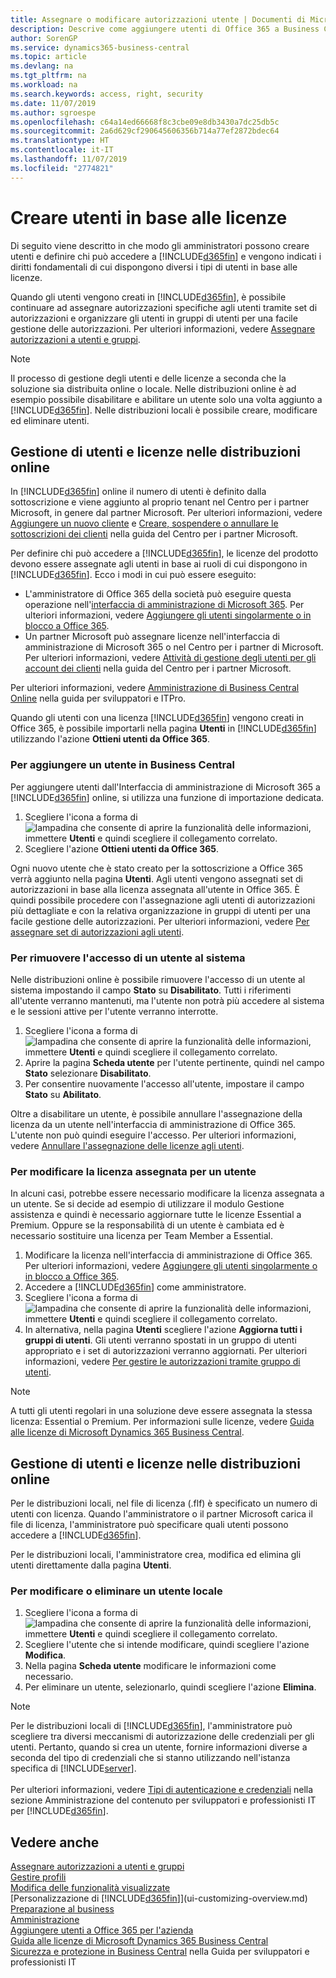 ```yaml
---
title: Assegnare o modificare autorizzazioni utente | Documenti di Microsoft
description: Descrive come aggiungere utenti di Office 365 a Business Central e quindi assegnare le autorizzazioni, i diritti di accesso e le impostazioni di protezione.
author: SorenGP
ms.service: dynamics365-business-central
ms.topic: article
ms.devlang: na
ms.tgt_pltfrm: na
ms.workload: na
ms.search.keywords: access, right, security
ms.date: 11/07/2019
ms.author: sgroespe
ms.openlocfilehash: c64a14ed66668f8c3cbe09e8db3430a7dc25db5c
ms.sourcegitcommit: 2a6d629cf290645606356b714a77ef2872bdec64
ms.translationtype: HT
ms.contentlocale: it-IT
ms.lasthandoff: 11/07/2019
ms.locfileid: "2774821"
---
```

# <a name="create-users-according-to-licenses"></a>Creare utenti in base alle licenze
Di seguito viene descritto in che modo gli amministratori possono creare utenti e definire chi può accedere a [!INCLUDE[d365fin](includes/d365fin_md.md)] e vengono indicati i diritti fondamentali di cui dispongono diversi i tipi di utenti in base alle licenze.

Quando gli utenti vengono creati in [!INCLUDE[d365fin](includes/d365fin_md.md)], è possibile continuare ad assegnare autorizzazioni specifiche agli utenti tramite set di autorizzazioni e organizzare gli utenti in gruppi di utenti per una facile gestione delle autorizzazioni. Per ulteriori informazioni, vedere [Assegnare autorizzazioni a utenti e gruppi](ui-define-granular-permissions.md).  

> [!NOTE]
> Il processo di gestione degli utenti e delle licenze a seconda che la soluzione sia distribuita online o locale. Nelle distribuzioni online è ad esempio possibile disabilitare e abilitare un utente solo una volta aggiunto a [!INCLUDE[d365fin](includes/d365fin_md.md)]. Nelle distribuzioni locali è possibile creare, modificare ed eliminare utenti.  

## <a name="managing-users-and-licenses-in-online-deployments"></a>Gestione di utenti e licenze nelle distribuzioni online
In [!INCLUDE[d365fin](includes/d365fin_md.md)] online il numero di utenti è definito dalla sottoscrizione e viene aggiunto al proprio tenant nel Centro per i partner Microsoft, in genere dal partner Microsoft. Per ulteriori informazioni, vedere [Aggiungere un nuovo cliente](https://docs.microsoft.com/partner-center/add-a-new-customer) e [Creare, sospendere o annullare le sottoscrizioni dei clienti](https://docs.microsoft.com/partner-center/create-a-new-subscription) nella guida del Centro per i partner Microsoft.

Per definire chi può accedere a [!INCLUDE[d365fin](includes/d365fin_md.md)], le licenze del prodotto devono essere assegnate agli utenti in base ai ruoli di cui dispongono in [!INCLUDE[d365fin](includes/d365fin_md.md)]. Ecco i modi in cui può essere eseguito:
- L'amministratore di Office 365 della società può eseguire questa operazione nell'[interfaccia di amministrazione di Microsoft 365](https://admin.microsoft.com). Per ulteriori informazioni, vedere [Aggiungere gli utenti singolarmente o in blocco a Office 365](https://aka.ms/CreateOffice365Users).  
- Un partner Microsoft può assegnare licenze nell'interfaccia di amministrazione di Microsoft 365 o nel Centro per i partner di Microsoft. Per ulteriori informazioni, vedere [Attività di gestione degli utenti per gli account dei clienti](https://docs.microsoft.com/partner-center/assign-licenses-to-users) nella guida del Centro per i partner Microsoft.

Per ulteriori informazioni, vedere [Amministrazione di Business Central Online](/dynamics365/business-central/dev-itpro/administration/tenant-administration) nella guida per sviluppatori e ITPro.

Quando gli utenti con una licenza [!INCLUDE[d365fin](includes/d365fin_md.md)] vengono creati in Office 365, è possibile importarli nella pagina **Utenti** in [!INCLUDE[d365fin](includes/d365fin_md.md)] utilizzando l'azione **Ottieni utenti da Office 365**.

### <a name="to-add-a-user-in-business-central"></a>Per aggiungere un utente in Business Central
Per aggiungere utenti dall'Interfaccia di amministrazione di Microsoft 365 a [!INCLUDE[d365fin](includes/d365fin_md.md)] online, si utilizza una funzione di importazione dedicata.  
1. Scegliere l'icona a forma di ![lampadina che consente di aprire la funzionalità delle informazioni](media/ui-search/search_small.png "Informazioni sull'operazione che si desidera eseguire"), immettere **Utenti** e quindi scegliere il collegamento correlato.
2. Scegliere l'azione **Ottieni utenti da Office 365**.

Ogni nuovo utente che è stato creato per la sottoscrizione a Office 365 verrà aggiunto nella pagina **Utenti**. Agli utenti vengono assegnati set di autorizzazioni in base alla licenza assegnata all'utente in Office 365. È quindi possibile procedere con l'assegnazione agli utenti di autorizzazioni più dettagliate e con la relativa organizzazione in gruppi di utenti per una facile gestione delle autorizzazioni. Per ulteriori informazioni, vedere [Per assegnare set di autorizzazioni agli utenti](ui-define-granular-permissions.md#to-assign-permission-sets-to-users).

### <a name="to-remove-a-users-access-to-the-system"></a>Per rimuovere l'accesso di un utente al sistema
Nelle distribuzioni online è possibile rimuovere l'accesso di un utente al sistema impostando il campo **Stato** su **Disabilitato**. Tutti i riferimenti all'utente verranno mantenuti, ma l'utente non potrà più accedere al sistema e le sessioni attive per l'utente verranno interrotte.

1. Scegliere l'icona a forma di ![lampadina che consente di aprire la funzionalità delle informazioni](media/ui-search/search_small.png "Informazioni sull'operazione che si desidera eseguire"), immettere **Utenti** e quindi scegliere il collegamento correlato.
2. Aprire la pagina **Scheda utente** per l'utente pertinente, quindi nel campo **Stato** selezionare **Disabilitato**.
3. Per consentire nuovamente l'accesso all'utente, impostare il campo **Stato** su **Abilitato**.

Oltre a disabilitare un utente, è possibile annullare l'assegnazione della licenza da un utente nell'interfaccia di amministrazione di Office 365. L'utente non può quindi eseguire l'accesso. Per ulteriori informazioni, vedere [Annullare l'assegnazione delle licenze agli utenti](https://docs.microsoft.com/office365/admin/manage/remove-licenses-from-users).

### <a name="to-change-the-assigned-license-for-a-user"></a>Per modificare la licenza assegnata per un utente
In alcuni casi, potrebbe essere necessario modificare la licenza assegnata a un utente. Se si decide ad esempio di utilizzare il modulo Gestione assistenza e quindi è necessario aggiornare tutte le licenze Essential a Premium. Oppure se la responsabilità di un utente è cambiata ed è necessario sostituire una licenza per Team Member a Essential.

1. Modificare la licenza nell'interfaccia di amministrazione di Office 365. Per ulteriori informazioni, vedere [Aggiungere gli utenti singolarmente o in blocco a Office 365](https://aka.ms/CreateOffice365Users).
2. Accedere a [!INCLUDE[d365fin](includes/d365fin_md.md)] come amministratore.
3. Scegliere l'icona a forma di ![lampadina che consente di aprire la funzionalità delle informazioni](media/ui-search/search_small.png "Informazioni sull'operazione che si desidera eseguire"), immettere **Utenti** e quindi scegliere il collegamento correlato.
4. In alternativa, nella pagina **Utenti** scegliere l'azione **Aggiorna tutti i gruppi di utenti**.
Gli utenti verranno spostati in un gruppo di utenti appropriato e i set di autorizzazioni verranno aggiornati. Per ulteriori informazioni, vedere [Per gestire le autorizzazioni tramite gruppo di utenti](ui-define-granular-permissions.md#to-manage-permissions-through-user-groups).

> [!NOTE]
> A tutti gli utenti regolari in una soluzione deve essere assegnata la stessa licenza: Essential o Premium.
> Per informazioni sulle licenze, vedere [Guida alle licenze di Microsoft Dynamics 365 Business Central](https://aka.ms/BusinessCentralLicensing).

## <a name="managing-users-and-licenses-in-online-deployments"></a>Gestione di utenti e licenze nelle distribuzioni online
Per le distribuzioni locali, nel file di licenza (.flf) è specificato un numero di utenti con licenza. Quando l'amministratore o il partner Microsoft carica il file di licenza, l'amministratore può specificare quali utenti possono accedere a [!INCLUDE[d365fin](includes/d365fin_md.md)].

Per le distribuzioni locali, l'amministratore crea, modifica ed elimina gli utenti direttamente dalla pagina **Utenti**.

### <a name="to-edit-or-delete-a-user-on-premises"></a>Per modificare o eliminare un utente locale
1. Scegliere l'icona a forma di ![lampadina che consente di aprire la funzionalità delle informazioni](media/ui-search/search_small.png "Informazioni sull'operazione che si desidera eseguire"), immettere **Utenti** e quindi scegliere il collegamento correlato.
2. Scegliere l'utente che si intende modificare, quindi scegliere l'azione **Modifica**.
3. Nella pagina **Scheda utente** modificare le informazioni come necessario.    
4. Per eliminare un utente, selezionarlo, quindi scegliere l'azione **Elimina**.

> [!NOTE]
> Per le distribuzioni locali di [!INCLUDE[d365fin](includes/d365fin_md.md)], l'amministratore può scegliere tra diversi meccanismi di autorizzazione delle credenziali per gli utenti. Pertanto, quando si crea un utente, fornire informazioni diverse a seconda del tipo di credenziali che si stanno utilizzando nell'istanza specifica di [!INCLUDE[server](includes/server.md)].<br /><br />
> Per ulteriori informazioni, vedere [Tipi di autenticazione e credenziali](/dynamics365/business-central/dev-itpro/administration/users-credential-types) nella sezione Amministrazione del contenuto per sviluppatori e professionisti IT per [!INCLUDE[d365fin](includes/d365fin_md.md)].

## <a name="see-also"></a>Vedere anche
[Assegnare autorizzazioni a utenti e gruppi](ui-define-granular-permissions.md)  
[Gestire profili](admin-users-profiles-roles.md)  
[Modifica delle funzionalità visualizzate](ui-experiences.md)  
[Personalizzazione di [!INCLUDE[d365fin](includes/d365fin_md.md)]](ui-customizing-overview.md)  
[Preparazione al business](ui-get-ready-business.md)  
[Amministrazione](admin-setup-and-administration.md)  
[Aggiungere utenti a Office 365 per l'azienda](https://aka.ms/CreateOffice365Users)  
[Guida alle licenze di Microsoft Dynamics 365 Business Central](https://aka.ms/BusinessCentralLicensing)  
[Sicurezza e protezione in Business Central](/dynamics365/business-central/dev-itpro/security/security-and-protection) nella Guida per sviluppatori e professionisti IT
